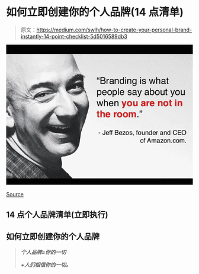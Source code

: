# 如何立即创建你的个人品牌(14 点清单)

> 原文：<https://medium.com/swlh/how-to-create-your-personal-brand-instantly-14-point-checklist-5d5016589db3>

![](img/dea0e385c879b4c5d33e0d0bf78ebb4a.png)

[Source](http://quotesfav.com/13786/quotes-personal-brand/)

## 14 点个人品牌清单(立即执行)

## 如何立即创建你的个人品牌

> ***个人品牌=你的一切***
> 
> ***+人们相信你的一切。***